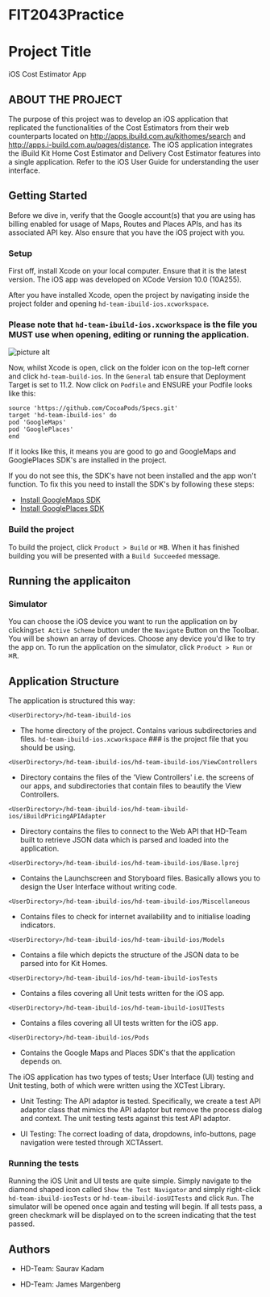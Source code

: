 # FIT2043Practice

# Project Title
iOS Cost Estimator App

## ABOUT THE PROJECT
The purpose of this project was to develop an iOS application that replicated the functionalities of the Cost Estimators from their web counterparts located on  http://apps.ibuild.com.au/kithomes/search and http://apps.i-build.com.au/pages/distance. The iOS application integrates the iBuild Kit Home Cost Estimator and Delivery Cost Estimator features into a single application. Refer to the iOS User Guide for understanding the user interface.

## Getting Started

Before we dive in, verify that the Google account(s) that you are using has billing enabled for usage of Maps, Routes and Places APIs, and has its associated API key.
Also ensure that you have the iOS project with you.


### Setup

First off, install Xcode on your local computer. Ensure that it is the latest version. The iOS app was developed on XCode Version 10.0 (10A255).

After you have installed Xcode, open the project by navigating inside the project folder and opening ```hd-team-ibuild-ios.xcworkspace```.
### Please note that ```hd-team-ibuild-ios.xcworkspace``` is the file you MUST use when opening, editing or running the application.

![picture alt](https://i.imgur.com/0AcvVpZ.png)


Now, whilst Xcode is open, click on the folder icon on the top-left corner and click ```hd-team-build-ios```. In the ```General``` tab ensure that Deployment Target is set to 11.2.
Now click on ```Podfile``` and ENSURE your Podfile looks like this:  
```
source 'https://github.com/CocoaPods/Specs.git'
target 'hd-team-ibuild-ios' do
pod 'GoogleMaps'
pod 'GooglePlaces'
end
```

If it looks like this, it means you are good to go and GoogleMaps and GooglePlaces SDK's are installed in the project.

If you do not see this, the SDK's have not been installed and the app won't function. 
To fix this you need to install the SDK's by following these steps:  
* [Install GoogleMaps SDK](https://developers.google.com/maps/documentation/ios-sdk/start)  
* [Install GooglePlaces SDK](https://developers.google.com/places/ios-sdk/start)


### Build the project
To build the project, click ```Product > Build``` or <kbd>⌘B</kbd>. When it has finished building you will be presented with a ```Build Succeeded``` message.

## Running the applicaiton 
### Simulator
You can choose the iOS device you want to run the application on by clicking```Set Active Scheme``` button under the ```Navigate``` Button on the Toolbar. You will be shown an array of devices. Choose any device you'd like to try the app on.
To run the application on the simulator, click ```Product > Run``` or <kbd>⌘R</kbd>.

## Application Structure 

The application is structured this way:

```<UserDirectory>/hd-team-ibuild-ios```  
* The home directory of the project. Contains various subdirectories and files. ```hd-team-ibuild-ios.xcworkspace``` ### is the project file that you should be using.

```<UserDirectory>/hd-team-ibuild-ios/hd-team-ibuild-ios/ViewControllers```
* Directory contains the files of the 'View Controllers' i.e. the screens of our apps, and subdirectories that contain files to beautify the View Controllers.

```<UserDirectory>/hd-team-ibuild-ios/hd-team-ibuild-ios/iBuildPricingAPIAdapter```
* Directory contains the files to connect to the Web API that HD-Team built to retrieve JSON data which is parsed and loaded into the application.

```<UserDirectory>/hd-team-ibuild-ios/hd-team-ibuild-ios/Base.lproj```
* Contains the Launchscreen and Storyboard files. Basically allows you to design the User Interface without writing code.

```<UserDirectory>/hd-team-ibuild-ios/hd-team-ibuild-ios/Miscellaneous```
* Contains files to check for internet availability and to initialise loading indicators.

```<UserDirectory>/hd-team-ibuild-ios/hd-team-ibuild-ios/Models```
* Contains a file which depicts the structure of the JSON data to be parsed into for Kit Homes.

```<UserDirectory>/hd-team-ibuild-ios/hd-team-ibuild-iosTests```
* Contains a files covering all Unit tests written for the iOS app.

```<UserDirectory>/hd-team-ibuild-ios/hd-team-ibuild-iosUITests```
* Contains a files covering all UI tests written for the iOS app.

```<UserDirectory>/hd-team-ibuild-ios/Pods```
* Contains the Google Maps and Places SDK's that the application depends on.

The iOS application has two types of tests; User Interface (UI) testing and Unit testing, both of which were written using the XCTest Library.

* Unit Testing: 
The API adaptor is tested. Specifically, we create a test API adaptor class that mimics the API adaptor but remove the process dialog and context. The unit testing tests against this test API adaptor.

* UI Testing:
The correct loading of data, dropdowns, info-buttons, page navigation were tested through XCTAssert.

### Running the tests
Running the iOS Unit and UI tests are quite simple. 
Simply navigate to the diamond shaped icon called ```Show the Test Navigator``` and simply right-click ```hd-team-ibuild-iosTests``` or ```hd-team-ibuild-iosUITests``` and click ```Run```. 
The simulator will be opened once again and testing will begin. If all tests pass, a green checkmark will be displayed on to the screen indicating that the test passed.

## Authors

* HD-Team: Saurav Kadam

* HD-Team: James Margenberg
